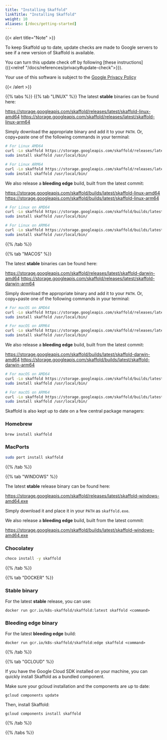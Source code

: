 ```yaml
---
title: "Installing Skaffold"
linkTitle: "Installing Skaffold"
weight: 10
aliases: [/docs/getting-started]
---
```


{{< alert title="Note" >}}

To keep Skaffold up to date, update checks are made to Google servers to see if a new version of
Skaffold is available.

You can turn this update check off by following [these instructions]({{<relref "/docs/references/privacy#update-check">}}).

Your use of this software is subject to the [Google Privacy Policy](https://policies.google.com/privacy)

{{< /alert >}}


{{% tabs %}}
{{% tab "LINUX" %}}
The latest **stable** binaries can be found here:

https://storage.googleapis.com/skaffold/releases/latest/skaffold-linux-amd64
https://storage.googleapis.com/skaffold/releases/latest/skaffold-linux-arm64

Simply download the appropriate binary and add it to your `PATH`. Or, copy+paste one of the following commands in your terminal:

```bash
# For Linux AMD64
curl -Lo skaffold https://storage.googleapis.com/skaffold/releases/latest/skaffold-linux-amd64 && \
sudo install skaffold /usr/local/bin/
```

```bash
# For Linux ARM64
curl -Lo skaffold https://storage.googleapis.com/skaffold/releases/latest/skaffold-linux-arm64 && \
sudo install skaffold /usr/local/bin/
```

We also release a **bleeding edge** build, built from the latest commit:

https://storage.googleapis.com/skaffold/builds/latest/skaffold-linux-amd64
https://storage.googleapis.com/skaffold/builds/latest/skaffold-linux-arm64

```bash
# For Linux on AMD64
curl -Lo skaffold https://storage.googleapis.com/skaffold/builds/latest/skaffold-linux-amd64 && \
sudo install skaffold /usr/local/bin/
```

```bash
# For Linux on ARM64
curl -Lo skaffold https://storage.googleapis.com/skaffold/builds/latest/skaffold-linux-arm64 && \
sudo install skaffold /usr/local/bin/
```

{{% /tab %}}

{{% tab "MACOS" %}}

The latest **stable** binaries can be found here:

https://storage.googleapis.com/skaffold/releases/latest/skaffold-darwin-amd64
https://storage.googleapis.com/skaffold/releases/latest/skaffold-darwin-arm64

Simply download the appropriate binary and add it to your `PATH`. Or, copy+paste one of the following commands in your terminal:

```bash
# For macOS on AMD64
curl -Lo skaffold https://storage.googleapis.com/skaffold/releases/latest/skaffold-darwin-amd64 && \
sudo install skaffold /usr/local/bin/
```

```bash
# For macOS on ARM64
curl -Lo skaffold https://storage.googleapis.com/skaffold/releases/latest/skaffold-darwin-amd64 && \
sudo install skaffold /usr/local/bin/
```

We also release a **bleeding edge** build, built from the latest commit:

https://storage.googleapis.com/skaffold/builds/latest/skaffold-darwin-amd64
https://storage.googleapis.com/skaffold/builds/latest/skaffold-darwin-arm64

```bash
# For macOS on AMD64
curl -Lo skaffold https://storage.googleapis.com/skaffold/builds/latest/skaffold-darwin-amd64 && \
sudo install skaffold /usr/local/bin/
```

```bash
# For macOS on ARM64
curl -Lo skaffold https://storage.googleapis.com/skaffold/builds/latest/skaffold-darwin-amd64 && \
sudo install skaffold /usr/local/bin/
```

Skaffold is also kept up to date on a few central package managers:

### Homebrew

```bash
brew install skaffold
```

### MacPorts

```bash
sudo port install skaffold
```

{{% /tab %}}

{{% tab "WINDOWS" %}}

The latest **stable** release binary can be found here:

https://storage.googleapis.com/skaffold/releases/latest/skaffold-windows-amd64.exe

Simply download it and place it in your `PATH` as `skaffold.exe`.

We also release a **bleeding edge** build, built from the latest commit:

https://storage.googleapis.com/skaffold/builds/latest/skaffold-windows-amd64.exe


### Chocolatey

```bash
choco install -y skaffold
```

{{% /tab %}}

{{% tab "DOCKER" %}}

### Stable binary

For the latest **stable** release, you can use:

`docker run gcr.io/k8s-skaffold/skaffold:latest skaffold <command>`

### Bleeding edge binary

For the latest **bleeding edge** build:

`docker run gcr.io/k8s-skaffold/skaffold:edge skaffold <command>`

{{% /tab %}}

{{% tab "GCLOUD" %}}

If you have the Google Cloud SDK installed on your machine, you can quickly install Skaffold as a bundled component.

Make sure your gcloud installation and the components are up to date:

`gcloud components update`

Then, install Skaffold:

`gcloud components install skaffold`

{{% /tab %}}

{{% /tabs %}}

